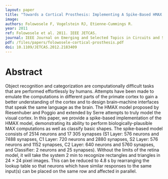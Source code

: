 ```yaml
---
layout: paper
title: "Towards a Cortical Prosthesis: Implementing A Spike-Based HMAX Model of Visual Object Recognition in Silico"
image:
authors: Folowosele F, Vogelstein RJ, Etienne-Cummings R.
year: 2011
ref: Folowosele et al. 2011. IEEE JETCAS.
journal: IEEE Journal on Emerging and Selected Topics in Circuits and Systems, Vol. 1, No. 4
pdf: /files/papers/folowosele-cortical-prosthesis.pdf
doi: 10.1109/JETCAS.2012.2183409
---
```


# Abstract
Object recognition and categorization are computationally difficult tasks that are performed effortlessly by humans. Attempts have been made to emulate the computations in different parts of the primate cortex to gain a better understanding of the cortex and to design brain–machine interfaces that speak the same language as the brain. The HMAX model proposed by Riesenhuber and Poggio and extended by Serre attempts to truly model the visual cortex. In this paper, we provide a spike-based implementation of the HMAX model, demonstrating its ability to perform biologically-plausible MAX computations as well as classify basic shapes. The spike-based model consists of 2514 neurons and 17  305 synapses (S1 Layer: 576 neurons and 7488 synapses, C1 Layer: 720 neurons and 2880 synapses, S2 Layer: 576 neurons and 1152 synapses, C2 Layer: 640 neurons and 5760 synapses, and Classifier: 2 neurons and 25 synapses). Without the limits of the retina model, it will take the system 2 min to recognize rectangles and triangles in 24 × 24 pixel images. This can be reduced to 4.8 s by rearranging the lookup table so that neurons which have similar responses to the same input(s) can be placed on the same row and affected in parallel.
